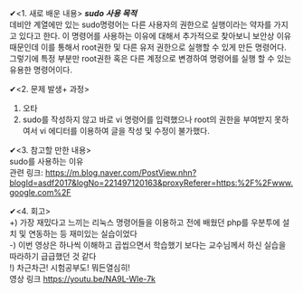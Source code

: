 ✔<1. 새로 배운 내용>
  ***sudo 사용 목적***<br>
  데비안 계열에만 있는 sudo명령어는 다른 사용자의 권한으로 실행이라는 약자를 가지고 있다고 한다.
  이 명령어를 사용하는 이유에 대해서 추가적으로 찾아보니 보안상 이유 때문인데 이를 통해서 root권한 및 다른 유저 권한으로
  실행할 수 있게 만든 명령어다. 그렇기에 특정 부분만 root권한 혹은 다른 계정으로 변경하여 명령어를 실행 할 수 있는 유용한 명령어이다.

✔<2. 문제 발생+ 과정>
  1) 오타
  2) sudo를 작성하지 않고 바로 vi 명령어를 입력했으나 root의 권한을 부여받지 못하여서 vi 에디터를 이용하여 글을 작성 및 수정이 불가했다.
  
✔<3. 참고할 만한 내용><br>
  sudo를 사용하는 이유<br>
  관련 링크: https://m.blog.naver.com/PostView.nhn?blogId=asdf2017&logNo=221497120163&proxyReferer=https:%2F%2Fwww.google.com%2F

✔<4. 회고>
<br>
+) 가장 재밌다고 느끼는 리눅스 명령어들을 이용하고 전에 배웠던 php를 우분투에 설치 및 연동하는 등 재미있는 실습이었다<br>
-) 이번 영상은 하나씩 이해하고 곱씹으면서 학습했기 보다는 교수님께서 하신 실습을 따라하기 급급했던 것 같다<br>
!)  차근차근! 시험공부도! 뭐든열심히!<br>
영상 링크 https://youtu.be/NA9L-Wle-7k
